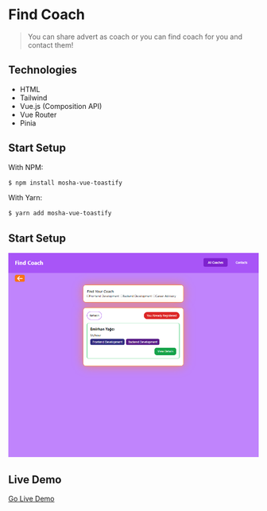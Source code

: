 # Find Coach

> You can share advert as coach or you can find coach for you and contact them!  

## Technologies

- HTML
- Tailwind 
- Vue.js (Composition API)
- Vue Router
- Pinia 

## Start Setup
With NPM:

```bash
$ npm install mosha-vue-toastify
```

With Yarn:

```bash
$ yarn add mosha-vue-toastify
```

## Start Setup
![Demo](https://github.com/emirhan-yagci/findCoach/blob/main/public/resim_2022-07-12_125740409.png)

## Live Demo
[Go Live Demo](https://findcoachemirhan.netlify.app/)
